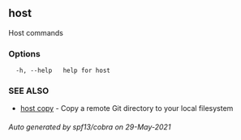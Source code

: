 ## host

Host commands

### Options

```
  -h, --help   help for host
```

### SEE ALSO

* [host copy](host_copy.md)	 - Copy a remote Git directory to your local filesystem

###### Auto generated by spf13/cobra on 29-May-2021
